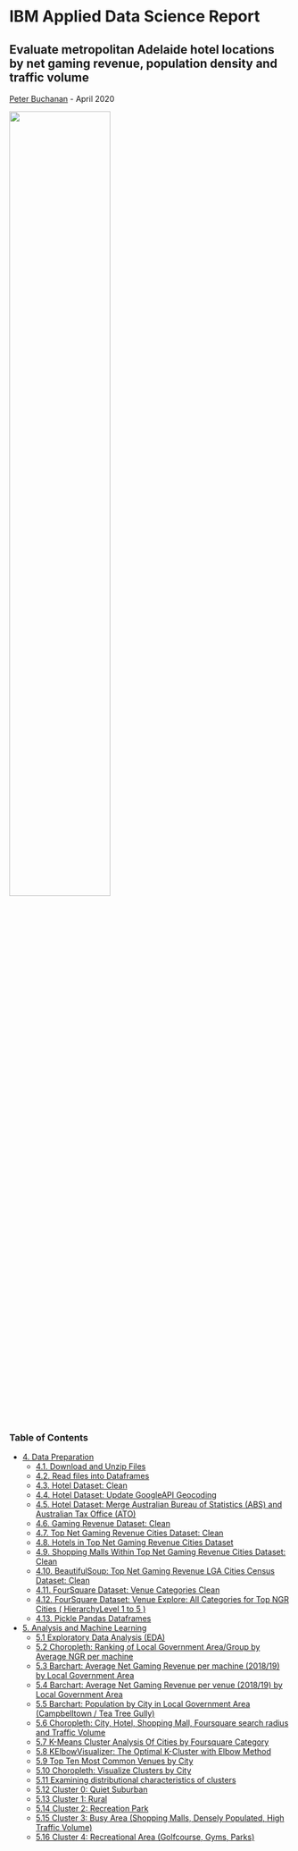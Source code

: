# IBM Applied Data Science Report

## Evaluate metropolitan Adelaide hotel locations by net gaming revenue, population density and traffic volume

[Peter Buchanan](https://www.linkedin.com/in/buchananpeter/) - April 2020

<img src="images/shutterstock_262869080-1.jpg" width="60%" align="center"/>

### Table of Contents
* [4. Data Preparation](#4.-Data-Preparation)
    * [4.1. Download and Unzip Files](#4.1.-Download-and-Unzip-Files)
    * [4.2. Read files into Dataframes](#4.2.-Read-files-into-Dataframes)
    * [4.3. Hotel Dataset: Clean](#4.3.-Hotel-Dataset:-Clean)
    * [4.4. Hotel Dataset: Update GoogleAPI Geocoding](#4.4.-Hotel-Dataset:-Update-GoogleAPI-Geocoding)
    * [4.5. Hotel Dataset: Merge Australian Bureau of Statistics (ABS) and Australian Tax Office (ATO)](#4.5.-Hotel-Dataset:-Merge-Australian-Bureau-of-Statistics-(ABS)-and-Australian-Tax-Office-(ATO))
    * [4.6. Gaming Revenue Dataset: Clean](#4.6.-Gaming-Revenue-Dataset:-Clean)
    * [4.7. Top Net Gaming Revenue Cities Dataset: Clean](#4.7.-Top-Net-Gaming-Revenue-Cities-Dataset:-Clean)
    * [4.8. Hotels in Top Net Gaming Revenue Cities Dataset](#4.8.-Hotels-in-Top-Net-Gaming-Revenue-Cities-Dataset)    
    * [4.9. Shopping Malls Within Top Net Gaming Revenue Cities Dataset: Clean](#4.9.-Shopping-Malls-Within-Top-Net-Gaming-Revenue-Cities-Dataset:-Clean)
    * [4.10. BeautifulSoup: Top Net Gaming Revenue LGA Cities Census Dataset: Clean](#4.10.-BeautifulSoup:-Top-Net-Gaming-Revenue-LGA-Cities-Census-Dataset:-Clean)
    * [4.11. FourSquare Dataset: Venue Categories Clean](#4.11.-FourSquare-Dataset:-Venue-Categories-Clean)
    * [4.12. FourSquare Dataset: Venue Explore: All Categories for Top NGR Cities ( HierarchyLevel 1 to 5 )](#4.12.-FourSquare-Dataset:-Venue-Explore:-All-Categories-for-Top-NGR-Cities-(-HierarchyLevel-1-to-5-))
    * [4.13. Pickle Pandas Dataframes](#4.13.-Pickle-Pandas-Dataframes)    
* [5. Analysis and Machine Learning](#5.-Analysis-and-Machine-Learning)
    * [5.1 Exploratory Data Analysis (EDA)](#5.1-Exploratory-Data-Analysis-(EDA))
    * [5.2 Choropleth: Ranking of Local Government Area/Group by Average NGR per machine](#5.2-Choropleth:-Ranking-of-Local-Government-Area/Group-by-Average-NGR-per-machine)
    * [5.3 Barchart: Average Net Gaming Revenue per machine (2018/19) by Local Government Area](#5.3-Barchart:-Average-Net-Gaming-Revenue-per-machine-(2018/19)-by-Local-Government-Area)
    * [5.4 Barchart: Average Net Gaming Revenue per venue (2018/19) by Local Government Area](#5.4-Barchart:-Average-Net-Gaming-Revenue-per-venue-(2018/19)-by-Local-Government-Area)
    * [5.5 Barchart: Population by City in Local Government Area (Campbelltown / Tea Tree Gully)](#5.5-Barchart:-Population-by-City-in-Local-Government-Area-(Campbelltown-/-Tea-Tree-Gully))
    * [5.6 Choropleth: City, Hotel, Shopping Mall, Foursquare search radius and Traffic Volume](#5.5-Choropleth:-City,-Hotel,-Shopping-Mall,-Foursquare-search-radius-and-Traffic-Volume)
    * [5.7 K-Means Cluster Analysis Of Cities by Foursquare Category](#5.6-K-Means-Cluster-Analysis-Of-Cities-by-Foursquare-Category)
    * [5.8 KElbowVisualizer: The Optimal K-Cluster with Elbow Method](#5.7-KElbowVisualizer:-The-Optimal-K-Cluster-with-Elbow-Method)
    * [5.9 Top Ten Most Common Venues by City](#5.8-Top-Ten-Most-Common-Venues-by-City)
    * [5.10 Choropleth: Visualize Clusters by City](#5.9-Choropleth:-Visualize-Clusters-by-City)
    * [5.11 Examining distributional characteristics of clusters](#5.10-Examining-distributional-characteristics-of-clusters)    
    * [5.12 Cluster 0: Quiet Suburban](#5.11-Cluster-0:-Quiet-Suburban)
    * [5.13 Cluster 1: Rural](#5.12-Cluster-1:-Rural)
    * [5.14 Cluster 2: Recreation Park](#5.13-Cluster-2:-Recreation-Park)
    * [5.15 Cluster 3: Busy Area (Shopping Malls, Densely Populated, High Traffic Volume)](#5.14-Cluster-3:-Busy-Area-(Shopping-Malls,-Densely-Populated,-High-Traffic-Volume))
    * [5.16 Cluster 4: Recreational Area (Golfcourse, Gyms, Parks)](#5.15-Cluster-4:-Recreational-Area-(Golfcourse,-Gyms,-Parks))
